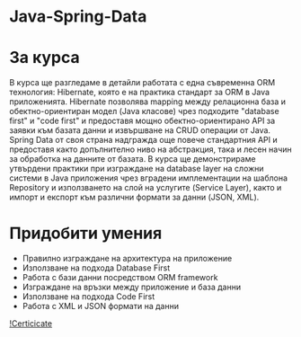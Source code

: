# Java-Spring-Data

# За курса
В курса ще разгледаме в детайли работата с една съвременна ORM технология: Hibernate, която е на практика стандарт за ORM в Java приложенията. Hibernate позволява mapping между релационна база и обектно-ориентиран модел (Java класове) чрез подходите "database first" и "code first" и предоставя мощно обектно-ориентирано API за заявки към базата данни и извършване на CRUD операции от Java. Spring Data от своя страна надгражда още повече стандартния API и предоставя както допълнително ниво на абстракция, така и лесен начин за обработка на данните от базата. В курса ще демонстрираме утвърдени практики при изграждане на database layer на сложни системи в Java приложения чрез вградени имплементации на шаблона Repository и използването на слой на услугите (Service Layer), както и импорт и експорт към различни формати за данни (JSON, XML).

# Придобити умения
* Правилно изграждане на архитектура на приложение
* Използване на подхода Database First
* Работа с бази данни посредством ORM framework
* Изграждане на връзки между приложение и база данни
* Използване на подхода Code First
* Работа с XML и JSON формати на данни

[!Certicicate](https://github.com/NikolayKostadinov/Java-Spring-Data/blob/main/FinalExam/Spring%20Data%20-%20February%202022%20-%20Certificate.jpeg)
